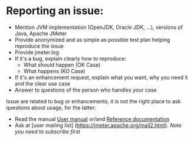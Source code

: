 # Reporting an issue:

- Mention JVM implementation (OpenJDK, Oracle JDK, ...), versions of Java, Apache JMeter
- Provide anonymized and as simple as possible test plan helping reproduce the issue
- Provide jmeter.log
- If it's a bug, explain clearly how to reproduce:
    - What should happen (OK Case)
    - What happens (KO Case)
- If it's an enhancement request, explain what you want, why you need it and the clear use case
- Answer to questions of the person who handles your case

Issue are related to bug or enhancements, it is not the right place to ask questions about usage, for the latter:

- Read the manual [User manual](https://jmeter.apache.org/usermanual/index.html) or/and [Reference documentation](https://jmeter.apache.org/usermanual/component_reference.html)
- Ask at [user mailing list] (https://jmeter.apache.org/mail2.html). _Note you need to subscribe first_

